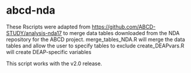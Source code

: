 # abcd-nda
These Rscripts were adapted from https://github.com/ABCD-STUDY/analysis-nda17 to merge data tables downloaded from the NDA repository for the ABCD project. 
merge_tables_NDA.R will merge the data tables and allow the user to specify tables to exclude
create_DEAPvars.R will create DEAP-specific variables

This script works with the v2.0 release.
